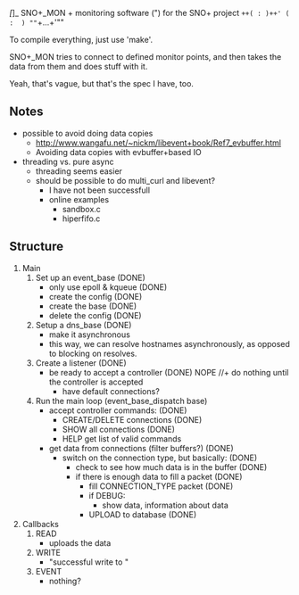    _[_]_  SNO+_MON + monitoring software
    (")             for the SNO+ project
`++( : )++'
  (  :  )
""`+...+'"" 

To compile everything, just use 'make'.

SNO+_MON tries to connect to defined monitor points, and
then takes the data from them and does stuff with it.

Yeah, that's vague, but that's the spec I have, too.

## Notes ##
+ possible to avoid doing data copies
    + http://www.wangafu.net/~nickm/libevent+book/Ref7_evbuffer.html
    + Avoiding data copies with evbuffer+based IO
+ threading vs. pure async
	+ threading seems easier
	+ should be possible to do multi_curl and libevent?
		+ I have not been successfull
		+ online examples
			+ sandbox.c
			+ hiperfifo.c

## Structure ##
1. Main
    1. Set up an event_base (DONE)
        + only use epoll & kqueue (DONE)
        + create the config (DONE)
        + create the base (DONE)
        + delete the config (DONE)
    2. Setup a dns_base (DONE)
        + make it asynchronous
        + this way, we can resolve hostnames asynchronously,
          as opposed to blocking on resolves.
    2. Create a listener (DONE)
        + be ready to accept a controller (DONE)
        NOPE //+ do nothing until the controller is accepted
			+ have default connections?
    3. Run the main loop (event_base_dispatch base)
        + accept controller commands: (DONE)
            + CREATE/DELETE connections (DONE)
            + SHOW          all connections (DONE)
			+ HELP			get list of valid commands
        + get data from connections (filter buffers?) (DONE)
            + switch on the connection type, but basically: (DONE)
                + check to see how much data is in the buffer (DONE)
                + if there is enough data to fill a packet (DONE)
                    + fill CONNECTION_TYPE packet (DONE)
                    + if DEBUG:
                        + show data, information about data
                    + UPLOAD to database (DONE)
2. Callbacks
    1. READ
        + uploads the data
    2. WRITE
        + "successful write to <place>"
    3. EVENT
        + nothing?

